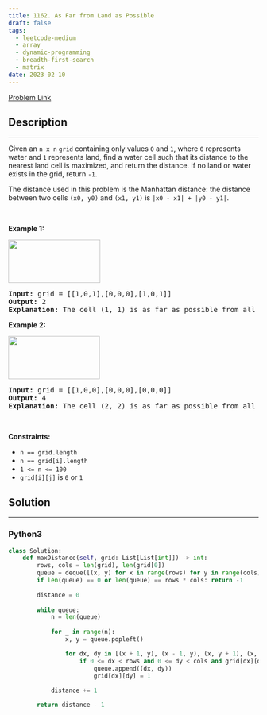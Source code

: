 ```yaml
---
title: 1162. As Far from Land as Possible
draft: false
tags: 
  - leetcode-medium
  - array
  - dynamic-programming
  - breadth-first-search
  - matrix
date: 2023-02-10
---
```


[Problem Link](https://leetcode.com/problems/as-far-from-land-as-possible/)

## Description

---
<p>Given an <code>n x n</code> <code>grid</code>&nbsp;containing only values <code>0</code> and <code>1</code>, where&nbsp;<code>0</code> represents water&nbsp;and <code>1</code> represents land, find a water cell such that its distance to the nearest land cell is maximized, and return the distance.&nbsp;If no land or water exists in the grid, return <code>-1</code>.</p>

<p>The distance used in this problem is the Manhattan distance:&nbsp;the distance between two cells <code>(x0, y0)</code> and <code>(x1, y1)</code> is <code>|x0 - x1| + |y0 - y1|</code>.</p>

<p>&nbsp;</p>
<p><strong class="example">Example 1:</strong></p>
<img alt="" src="https://assets.leetcode.com/uploads/2019/05/03/1336_ex1.JPG" style="width: 185px; height: 87px;" />
<pre>
<strong>Input:</strong> grid = [[1,0,1],[0,0,0],[1,0,1]]
<strong>Output:</strong> 2
<strong>Explanation:</strong> The cell (1, 1) is as far as possible from all the land with distance 2.
</pre>

<p><strong class="example">Example 2:</strong></p>
<img alt="" src="https://assets.leetcode.com/uploads/2019/05/03/1336_ex2.JPG" style="width: 184px; height: 87px;" />
<pre>
<strong>Input:</strong> grid = [[1,0,0],[0,0,0],[0,0,0]]
<strong>Output:</strong> 4
<strong>Explanation:</strong> The cell (2, 2) is as far as possible from all the land with distance 4.
</pre>

<p>&nbsp;</p>
<p><strong>Constraints:</strong></p>

<ul>
	<li><code>n == grid.length</code></li>
	<li><code>n == grid[i].length</code></li>
	<li><code>1 &lt;= n&nbsp;&lt;= 100</code></li>
	<li><code>grid[i][j]</code>&nbsp;is <code>0</code> or <code>1</code></li>
</ul>


## Solution

---
### Python3
``` py title='as-far-from-land-as-possible'
class Solution:
    def maxDistance(self, grid: List[List[int]]) -> int:
        rows, cols = len(grid), len(grid[0])
        queue = deque([(x, y) for x in range(rows) for y in range(cols) if grid[x][y] == 1])
        if len(queue) == 0 or len(queue) == rows * cols: return -1
        
        distance = 0
        
        while queue:
            n = len(queue)
            
            for _ in range(n):
                x, y = queue.popleft()

                for dx, dy in [(x + 1, y), (x - 1, y), (x, y + 1), (x, y - 1)]:
                    if 0 <= dx < rows and 0 <= dy < cols and grid[dx][dy] == 0:
                        queue.append((dx, dy))   
                        grid[dx][dy] = 1
            
            distance += 1

        return distance - 1
                
```


